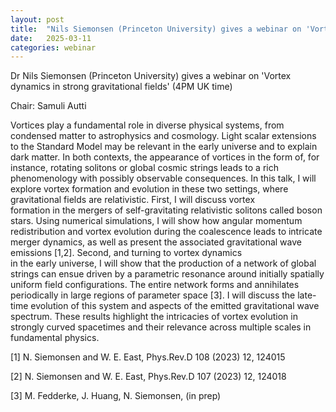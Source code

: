 ```yaml
---
layout: post
title:  "Nils Siemonsen (Princeton University) gives a webinar on 'Vortex dynamics in strong gravitational fields' (4PM UK time)"
date:   2025-03-11
categories: webinar
---
```

Dr Nils Siemonsen (Princeton University) gives a webinar on 'Vortex dynamics in strong gravitational fields' (4PM UK time)

Chair: Samuli Autti

Vortices play a fundamental role in diverse physical systems, from condensed matter to astrophysics and cosmology.
Light scalar extensions to the Standard Model may be relevant in the early universe and to explain dark matter.
In both contexts, the appearance of vortices in the form of, for instance, rotating solitons or global cosmic strings
leads to a rich phenomenology with possibly observable consequences. In this talk, I will explore vortex formation
and evolution in these two settings, where gravitational fields are relativistic. First, I will discuss vortex       
formation in the mergers of self-gravitating relativistic solitons called boson stars. Using numerical simulations, I
will show how angular momentum redistribution and vortex evolution during the coalescence leads to intricate merger
dynamics, as well as present the associated gravitational wave emissions [1,2]. Second, and turning to vortex dynamics  
in the early universe, I will show that the production of a network of global strings can ensue driven by a
parametric resonance around initially spatially uniform field configurations. The entire network forms and
annihilates periodically in large regions of parameter space [3]. I will discuss the late-time evolution of this
system and aspects of the emitted gravitational wave spectrum. These results highlight the intricacies of
vortex evolution in strongly curved spacetimes and their relevance across multiple scales in fundamental physics.

[1] N. Siemonsen and W. E. East, Phys.Rev.D 108 (2023) 12, 124015

[2] N. Siemonsen and W. E. East, Phys.Rev.D 107 (2023) 12, 124018

[3] M. Fedderke, J. Huang, N. Siemonsen, (in prep)
